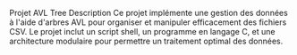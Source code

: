 Projet AVL Tree
Description
Ce projet implémente une gestion des données à l'aide d'arbres AVL pour organiser et manipuler efficacement des fichiers CSV. Le projet inclut un script shell, un programme en langage C, et une architecture modulaire pour permettre un traitement optimal des données.
